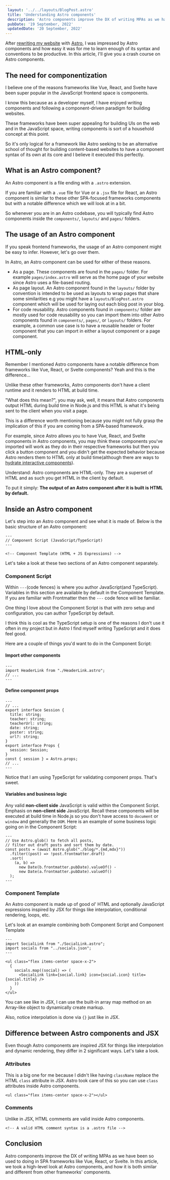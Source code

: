 ```yaml
---
 layout: '../../layouts/BlogPost.astro'
 title: 'Understanding Astro components'
 description: 'Astro components improve the DX of writing MPAs as we have been so used to doing in SPA frameworks like Vue, React or Svelte.'
 pubDate: '19 September, 2022'
 updatedDate: '20 September, 2022'
---
```


After [rewriting my website](/blog/rewriting-my-website-with-astro) with [Astro](https://astro.build), I was impressed by Astro components and how easy it was for me to learn enough of its syntax and conventions to be productive. In this article, I'll give you a crash course on Astro components.

## The need for componentization

I believe one of the reasons frameworks like Vue, React, and Svelte have been super popular in the JavaScript frontend space is components.

I know this because as a developer myself, I have enjoyed writing components and following a component-driven paradigm for building websites.

These frameworks have been super appealing for building UIs on the web and in the JavaScript space, writing components is sort of a household concept at this point.

So it's only logical for a framework like Astro seeking to be an alternative school of thought for building content-based websites to have a component syntax of its own at its core and I believe it executed this perfectly.

## What is an Astro component?

An Astro component is a file ending with a `.astro` extension.

If you are familiar with a `.vue` file for Vue or a `.jsx` file for React, an Astro component is similar to these other SPA-focused frameworks components but with a notable difference which we will look at in a bit.

So whenever you are in an Astro codebase, you will typically find Astro components inside the `components/`, `layouts/` and `pages/` folders.

## The usage of an Astro component

If you speak frontend frameworks, the usage of an Astro component might be easy to infer. However, let's go over them.

In Astro, an Astro component can be used for either of these reasons.

- As a page. These components are found in the `pages/` folder. For example `pages/index.astro` will serve as the home page of your website since Astro uses a file-based routing.
- As page layout. An Astro component found in the `layouts/` folder by convention is intended to be used as layouts to wrap pages that share some similarities e.g you might have a `layouts/BlogPost.astro` component which will be used for laying out each blog post in your blog.
- For code reusability. Astro components found in `components/` folder are mostly used for code reusability so you can import them into other Astro components found in `components/`, `pages/`, or `layouts/` folders. For example, a common use case is to have a reusable header or footer component that you can import in either a layout component or a page component.

## HTML-only

Remember I mentioned Astro components have a notable difference from frameworks like Vue, React, or Svelte components? Yeah and this is the difference...

Unlike these other frameworks, Astro components don't have a client runtime and it renders to HTML at build time.

"What does this mean?", you may ask, well, it means that Astro components output HTML during build time in Node.js and this HTML is what it's being sent to the client when you visit a page.

This is a difference worth mentioning because you might not fully grasp the implication of this if you are coming from a SPA-based framework.

For example, since Astro allows you to have Vue, React, and Svelte components in Astro components, you may think these components you've imported will work as they do in their respective frameworks but then you click a button component and you didn't get the expected behavior because Astro renders them to HTML only at build time(although there are ways to [hydrate interactive components](https://docs.astro.build/en/core-concepts/framework-components/)).

Understand: Astro components are HTML-only. They are a superset of HTML and as such you get HTML in the client by default.

To put it simply: **The output of an Astro component after it is built is HTML by default.**

## Inside an Astro component

Let's step into an Astro component and see what it is made of. Below is the basic structure of an Astro component:

```astro
---
// Component Script (JavaScript/TypeScript)
---

<!-- Component Template (HTML + JS Expressions) -->
```

Let's take a look at these two sections of an Astro component separately.

### Component Script

Within `---`(code fences) is where you author JavaScript(and TypeScript). Variables in this section are available by default in the Component Template. If you are familiar with Frontmatter then the `---` code fence will be familiar.

One thing I love about the Component Script is that with zero setup and configuration, you can author TypeScript by default.

I think this is cool as the TypeScript setup is one of the reasons I don't use it often in my project but in Astro I find myself writing TypeScript and it does feel good.

Here are a couple of things you'd want to do in the Component Script:

#### Import other components

```astro
---
import HeaderLink from "./HeaderLink.astro";
// ...
---
```

#### Define component props

```astro
---
// ...
export interface Session {
  title: string;
  teacher: string;
  teacherUrl: string;
  date: string;
  poster: string;
  url?: string;
}
export interface Props {
  session: Session;
}
const { session } = Astro.props;
// ...
---
```

Notice that I am using TypeScript for validating component props. That's sweet.

#### Variables and business logic

Any valid **non-client side** JavaScript is valid within the Component Script. Emphasis on **non-client side** JavaScript. Recall these components will be executed at build time in Node.js so you don't have access to `document` or `window` and generally the `DOM`. Here is an example of some business logic going on in the Component Script:

```astro
---
// Use Astro.glob() to fetch all posts,
// filter out draft posts and sort them by date.
const posts = (await Astro.glob("./blog/*.{md,mdx}"))
  .filter((post) => !post.frontmatter.draft)
  .sort(
    (a, b) =>
      new Date(b.frontmatter.pubDate).valueOf() -
      new Date(a.frontmatter.pubDate).valueOf()
  );
---
```

### Component Template

An Astro component is made up of good ol' HTML and optionally JavaScript expressions inspired by JSX for things like interpolation, conditional rendering, loops, etc.

Let's look at an example combining both Component Script and Component Template

```astro
---
import SocialLink from "./SocialLink.astro";
import socials from "../socials.json";
---

<ul class="flex items-center space-x-2">
  {
    socials.map((social) => (
      <SocialLink link={social.link} icon={social.icon} title={social.title} />
    ))
  }
</ul>
```

You can see like in JSX, I can use the built-in array map method on an Array-like object to dynamically create markup.

Also, notice interpolation is done via `{}` just like in JSX.

## Difference between Astro components and JSX

Even though Astro components are inspired JSX for things like interpolation and dynamic rendering, they differ in 2 significant ways. Let's take a look.

### Attributes

This is a big one for me because I didn't like having `className` replace the HTML `class` attribute in JSX. Astro took care of this so you can use `class` attributes inside Astro components.

```astro
<ul class="flex items-center space-x-2"></ul>
```

### Comments

Unlike in JSX, HTML comments are valid inside Astro components.

```astro
<!-- A valid HTML comment syntax is a .astro file -->
```

## Conclusion

Astro components improve the DX of writing MPAs as we have been so used to doing in SPA frameworks like Vue, React, or Svelte. In this article, we took a high-level look at Astro components, and how it is both similar and different from other frameworks' components.
